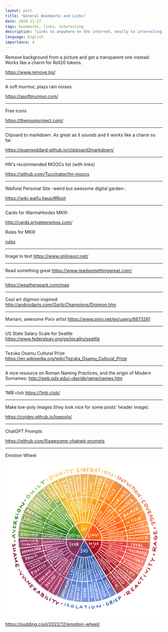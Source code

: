 ```yaml
---
layout: post
title: "General Bookmarks and Links"
date: 2020-11-27
tags: bookmarks, links, interesting
description: "Links to anywhere on the internet, mostly to interesting tools or content that isn't exactly a post"
language: English
importance: 4
---
```


Remove background from a picture and get a transparent one instead. Works like a charm for Roll20 tokens.

<https://www.remove.bg/>

---

A soft murmur, plays rain noises.

<https://asoftmurmur.com/>

---

Free icons

<https://thenounproject.com/>

---
Clipoard to markdown. As great as it sounds and it works like a charm so far.

<https://euangoddard.github.io/clipboard2markdown/>

---
HN's recommended MOOCs list (with links)

<https://github.com/Tuccinator/hn-moocs>

---
Waifuist Personal Site -weird but awesome digital garden-.

<https://wiki.waifu.haus/#Root>

---
Cards for WarmaHordes MKIII:

<http://cards.privateerpress.com/>

Rules for MKIII

[rules](https://home.privateerpress.com/wp-content/uploads/2020/02/Digest-Game-Rules-Feb2020.pdf)

---
Image to text
<https://www.onlineocr.net/>

---
Read something great
<https://www.readsomethinggreat.com/>

---
<https://weatherspark.com/map> 

---
Cool art digimon inspired:
<http://androidarts.com/GarlicChampions/Digimon.htm>

---
Maniani, awesome Pixiv artist
<https://www.pixiv.net/en/users/8873261>

---
US State Salary Scale for Seattle
<https://www.federalpay.org/gs/locality/seattle>

---
Tezuka Osamu Cultural Prize
<https://en.wikipedia.org/wiki/Tezuka_Osamu_Cultural_Prize>

---
A nice resource on Roman Naming Practices, and the origin of Modern Surnames: 
<http://web.pdx.edu/~davide/gene/names.htm>

---
1MB club
<https://1mb.club/>

---
Make low-poly images (they look nice for some posts' header image).

<https://cojdev.github.io/lowpoly/>

---
ChatGPT Prompts

<https://github.com/f/awesome-chatgpt-prompts>

---
Emotion Wheel

![](/resources/final_emotion_wheel-lg.png)

<https://pudding.cool/2022/12/emotion-wheel/> 